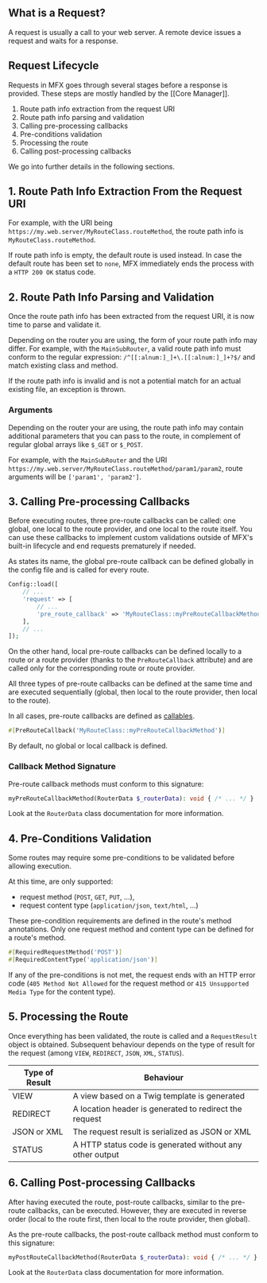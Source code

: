 ## What is a Request?

A request is usually a call to your web server. A remote device issues a request and waits for a response.

## Request Lifecycle

Requests in MFX goes through several stages before a response is provided. These steps are mostly handled by the [[Core Manager]].

1. Route path info extraction from the request URI
1. Route path info parsing and validation
1. Calling pre-processing callbacks
1. Pre-conditions validation
1. Processing the route
1. Calling post-processing callbacks

We go into further details in the following sections.

## 1. Route Path Info Extraction From the Request URI

For example, with the URI being `https://my.web.server/MyRouteClass.routeMethod`, the route path info is `MyRouteClass.routeMethod`.

If route path info is empty, the default route is used instead. In case the default route has been set to `none`, MFX immediately ends the process with a `HTTP 200 OK` status code.

## 2. Route Path Info Parsing and Validation

Once the route path info has been extracted from the request URI, it is now time to parse and validate it.

Depending on the router you are using, the form of your route path info may differ. For example, with the `MainSubRouter`, a valid route path info must conform to the regular expression: `/^[[:alnum:]_]+\.[[:alnum:]_]+?$/` and match existing class and method.

If the route path info is invalid and is not a potential match for an actual existing file, an exception is thrown.

### Arguments

Depending on the router your are using, the route path info may contain additional parameters that you can pass to the route, in complement of regular global arrays like `$_GET` or `$_POST`.

For example, with the `MainSubRouter` and the URI `https://my.web.server/MyRouteClass.routeMethod/param1/param2`, route arguments will be `['param1', 'param2']`.

## 3. Calling Pre-processing Callbacks

Before executing routes, three pre-route callbacks can be called: one global, one local to the route provider, and one local to the route itself. You can use these callbacks to implement custom validations outside of MFX's built-in lifecycle and end requests prematurely if needed.

As states its name, the global pre-route callback can be defined globally in the config file and is called for every route.

```php
Config::load([
    // ...
    'request' => [
        // ...
        'pre_route_callback' => 'MyRouteClass::myPreRouteCallbackMethod'
    ],
    // ...
]);
```

On the other hand, local pre-route callbacks can be defined locally to a route or a route provider (thanks to the `PreRouteCallback` attribute) and are called only for the corresponding route or route provider.

All three types of pre-route callbacks can be defined at the same time and are executed sequentially (global, then local to the route provider, then local to the route).

In all cases, pre-route callbacks are defined as [callables](https://www.php.net/manual/en/language.types.callable.php).

```php
#[PreRouteCallback('MyRouteClass::myPreRouteCallbackMethod')]
```

By default, no global or local callback is defined.

### Callback Method Signature

Pre-route callback methods must conform to this signature:

```php
myPreRouteCallbackMethod(RouterData $_routerData): void { /* ... */ }
```

Look at the `RouterData` class documentation for more information.

## 4. Pre-Conditions Validation

Some routes may require some pre-conditions to be validated before allowing execution.

At this time, are only supported:

- request method (`POST`, `GET`, `PUT`, ...),
- request content type (`application/json`, `text/html`, ...)

These pre-condition requirements are defined in the route's method annotations. Only one request method and content type can be defined for a route's method.

```php
#[RequiredRequestMethod('POST')]
#[RequiredContentType('application/json')]
```

If any of the pre-conditions is not met, the request ends with an HTTP error code (`405 Method Not Allowed` for the request method or `415 Unsupported Media Type` for the content type).

## 5. Processing the Route

Once everything has been validated, the route is called and a `RequestResult` object is obtained. Subsequent behaviour depends on the type of result for the request (among `VIEW`, `REDIRECT`, `JSON`, `XML`, `STATUS`).

| Type of Result | Behaviour                                                |
| -------------- | -------------------------------------------------------- |
| VIEW           | A view based on a Twig template is generated             |
| REDIRECT       | A location header is generated to redirect the request   |
| JSON or XML    | The request result is serialized as JSON or XML          |
| STATUS         | A HTTP status code is generated without any other output |

## 6. Calling Post-processing Callbacks

After having executed the route, post-route callbacks, similar to the pre-route callbacks, can be executed. However, they are executed in reverse order (local to the route first, then local to the route provider, then global).

As the pre-route callbacks, the post-route callback method must conform to this signature:

```php
myPostRouteCallbackMethod(RouterData $_routerData): void { /* ... */ }
```

Look at the `RouterData` class documentation for more information.
